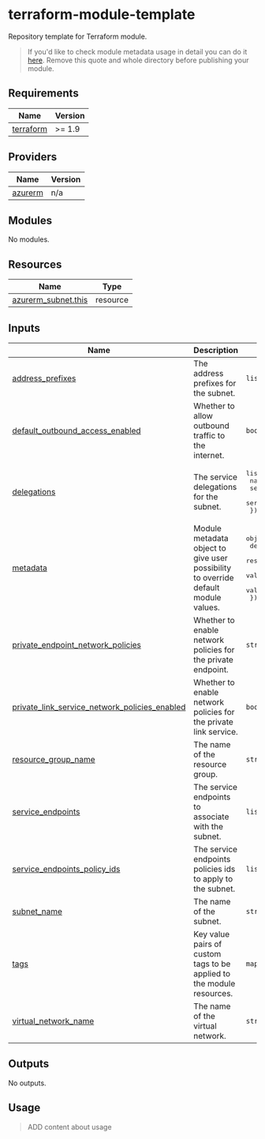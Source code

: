 # terraform-module-template

Repository template for Terraform module.

> If you'd like to check module metadata usage in detail you can do it [here](./examples-module-metadata/README.md). Remove this quote and whole directory before publishing your module.

<!-- BEGIN_TF_DOCS -->
## Requirements

| Name | Version |
|------|---------|
| <a name="requirement_terraform"></a> [terraform](#requirement\_terraform) | >= 1.9 |

## Providers

| Name | Version |
|------|---------|
| <a name="provider_azurerm"></a> [azurerm](#provider\_azurerm) | n/a |

## Modules

No modules.

## Resources

| Name | Type |
|------|------|
| [azurerm_subnet.this](https://registry.terraform.io/providers/hashicorp/azurerm/latest/docs/resources/subnet) | resource |

## Inputs

| Name | Description | Type | Default | Required |
|------|-------------|------|---------|:--------:|
| <a name="input_address_prefixes"></a> [address\_prefixes](#input\_address\_prefixes) | The address prefixes for the subnet. | `list(string)` | n/a | yes |
| <a name="input_default_outbound_access_enabled"></a> [default\_outbound\_access\_enabled](#input\_default\_outbound\_access\_enabled) | Whether to allow outbound traffic to the internet. | `bool` | `true` | no |
| <a name="input_delegations"></a> [delegations](#input\_delegations) | The service delegations for the subnet. | <pre>list(object({<br>    name            = string<br>    service_name    = string<br>    service_actions = list(string)<br>  }))</pre> | `[]` | no |
| <a name="input_metadata"></a> [metadata](#input\_metadata) | Module metadata object to give user possibility to override default module values. | <pre>object({<br>    default_tags             = optional(map(string), {})<br>    resource_timeouts        = optional(map(map(string)), {})<br>    validator_error_messages = optional(map(string), {})<br>    validator_expressions    = optional(map(string), {})<br>  })</pre> | `{}` | no |
| <a name="input_private_endpoint_network_policies"></a> [private\_endpoint\_network\_policies](#input\_private\_endpoint\_network\_policies) | Whether to enable network policies for the private endpoint. | `string` | `"Disabled"` | no |
| <a name="input_private_link_service_network_policies_enabled"></a> [private\_link\_service\_network\_policies\_enabled](#input\_private\_link\_service\_network\_policies\_enabled) | Whether to enable network policies for the private link service. | `bool` | `false` | no |
| <a name="input_resource_group_name"></a> [resource\_group\_name](#input\_resource\_group\_name) | The name of the resource group. | `string` | n/a | yes |
| <a name="input_service_endpoints"></a> [service\_endpoints](#input\_service\_endpoints) | The service endpoints to associate with the subnet. | `list(string)` | `[]` | no |
| <a name="input_service_endpoints_policy_ids"></a> [service\_endpoints\_policy\_ids](#input\_service\_endpoints\_policy\_ids) | The service endpoints policies ids to apply to the subnet. | `list(string)` | `[]` | no |
| <a name="input_subnet_name"></a> [subnet\_name](#input\_subnet\_name) | The name of the subnet. | `string` | n/a | yes |
| <a name="input_tags"></a> [tags](#input\_tags) | Key value pairs of custom tags to be applied to the module resources. | `map(string)` | `{}` | no |
| <a name="input_virtual_network_name"></a> [virtual\_network\_name](#input\_virtual\_network\_name) | The name of the virtual network. | `string` | n/a | yes |

## Outputs

No outputs.
<!-- END_TF_DOCS -->

## Usage

> ADD content about usage